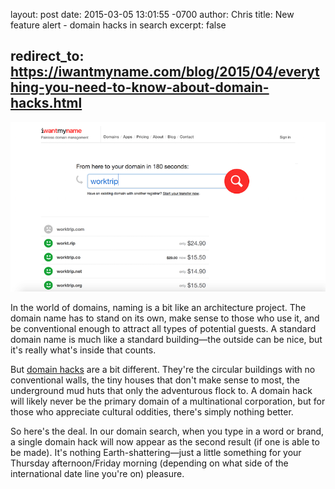 layout: post
date: 2015-03-05 13:01:55 -0700
author: Chris
title: New feature alert - domain hacks in search
excerpt: false

redirect_to: https://iwantmyname.com/blog/2015/04/everything-you-need-to-know-about-domain-hacks.html
----

![work trip](/media/2015-03-05-domain-hack.png)

In the world of domains, naming is a bit like an architecture project. The domain name has to stand on its own, make sense to those who use it, and be conventional enough to attract all types of potential guests. A standard domain name is much like a standard building—the outside can be nice, but it's really what's inside that counts.

But [domain hacks](https://iwantmyname.com/blog/2009/05/how-to-find-a-domain-hack.html) are a bit different. They're the circular buildings with no conventional walls, the tiny houses that don't make sense to most, the underground mud huts that only the adventurous flock to. A domain hack will likely never be the primary domain of a multinational corporation, but for those who appreciate cultural oddities, there's simply nothing better. 

So here's the deal. In our domain search, when you type in a word or brand, a single domain hack will now appear as the second result (if one is able to be made). It's nothing Earth-shattering—just a little something for your Thursday afternoon/Friday morning (depending on what side of the international date line you're on) pleasure.
